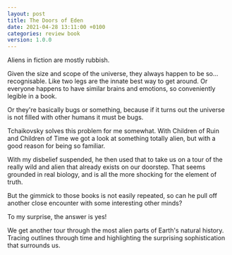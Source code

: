 ```yaml
---
layout: post
title: The Doors of Eden
date: 2021-04-28 13:11:00 +0100
categories: review book
version: 1.0.0
---
```


Aliens in fiction are mostly rubbish.

Given the size and scope of the universe, they always happen to be so... recognisable. Like two legs are the innate best way to get around. Or everyone happens to have similar brains and emotions, so conveniently legible in a book.

Or they're basically bugs or something, because if it turns out the universe is not filled with other humans it must be bugs.

Tchaikovsky solves this problem for me somewhat. With Children of Ruin and Children of Time we got a look at something totally alien, but with a good reason for being so familiar.

With my disbelief suspended, he then used that to take us on a tour of the really wild and alien that already exists on our doorstep. That seems grounded in real biology, and is all the more shocking for the element of truth.

But the gimmick to those books is not easily repeated, so can he pull off another close encounter with some interesting other minds?

To my surprise, the answer is yes!

We get another tour through the most alien parts of Earth's natural history. Tracing outlines through time and highlighting the surprising sophistication that surrounds us.
